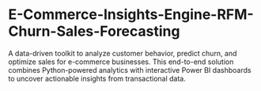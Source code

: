 # E-Commerce-Insights-Engine-RFM-Churn-Sales-Forecasting
A data-driven toolkit to analyze customer behavior, predict churn, and optimize sales for e-commerce businesses. This end-to-end solution combines Python-powered analytics with interactive Power BI dashboards to uncover actionable insights from transactional data.
